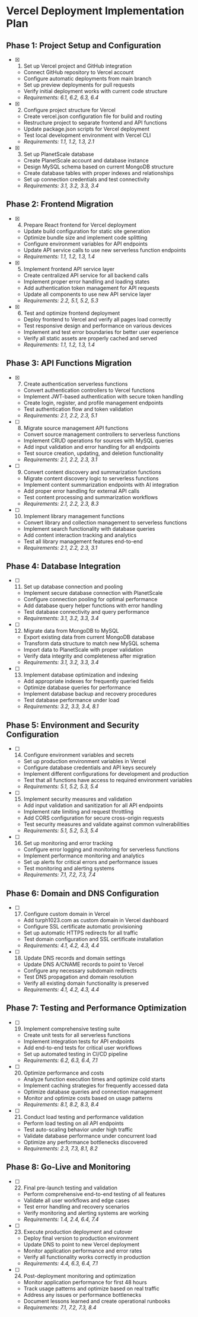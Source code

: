 # Vercel Deployment Implementation Plan

## Phase 1: Project Setup and Configuration

- [x] 1. Set up Vercel project and GitHub integration
  - Connect GitHub repository to Vercel account
  - Configure automatic deployments from main branch
  - Set up preview deployments for pull requests
  - Verify initial deployment works with current code structure
  - _Requirements: 6.1, 6.2, 6.3, 6.4_

- [x] 2. Configure project structure for Vercel
  - Create vercel.json configuration file for build and routing
  - Restructure project to separate frontend and API functions
  - Update package.json scripts for Vercel deployment
  - Test local development environment with Vercel CLI
  - _Requirements: 1.1, 1.2, 1.3, 2.1_

- [x] 3. Set up PlanetScale database
  - Create PlanetScale account and database instance
  - Design MySQL schema based on current MongoDB structure
  - Create database tables with proper indexes and relationships
  - Set up connection credentials and test connectivity
  - _Requirements: 3.1, 3.2, 3.3, 3.4_

## Phase 2: Frontend Migration

- [x] 4. Prepare React frontend for Vercel deployment
  - Update build configuration for static site generation
  - Optimize bundle size and implement code splitting
  - Configure environment variables for API endpoints
  - Update API service calls to use new serverless function endpoints
  - _Requirements: 1.1, 1.2, 1.3, 1.4_

- [x] 5. Implement frontend API service layer
  - Create centralized API service for all backend calls
  - Implement proper error handling and loading states
  - Add authentication token management for API requests
  - Update all components to use new API service layer
  - _Requirements: 2.2, 5.1, 5.2, 5.3_

- [x] 6. Test and optimize frontend deployment
  - Deploy frontend to Vercel and verify all pages load correctly
  - Test responsive design and performance on various devices
  - Implement and test error boundaries for better user experience
  - Verify all static assets are properly cached and served
  - _Requirements: 1.1, 1.2, 1.3, 1.4_

## Phase 3: API Functions Migration

- [x] 7. Create authentication serverless functions
  - Convert authentication controllers to Vercel functions
  - Implement JWT-based authentication with secure token handling
  - Create login, register, and profile management endpoints
  - Test authentication flow and token validation
  - _Requirements: 2.1, 2.2, 2.3, 5.1_

- [ ] 8. Migrate source management API functions
  - Convert source management controllers to serverless functions
  - Implement CRUD operations for sources with MySQL queries
  - Add input validation and error handling for all endpoints
  - Test source creation, updating, and deletion functionality
  - _Requirements: 2.1, 2.2, 2.3, 3.1_

- [ ] 9. Convert content discovery and summarization functions
  - Migrate content discovery logic to serverless functions
  - Implement content summarization endpoints with AI integration
  - Add proper error handling for external API calls
  - Test content processing and summarization workflows
  - _Requirements: 2.1, 2.2, 2.3, 8.3_

- [ ] 10. Implement library management functions
  - Convert library and collection management to serverless functions
  - Implement search functionality with database queries
  - Add content interaction tracking and analytics
  - Test all library management features end-to-end
  - _Requirements: 2.1, 2.2, 2.3, 3.1_

## Phase 4: Database Integration

- [ ] 11. Set up database connection and pooling
  - Implement secure database connection with PlanetScale
  - Configure connection pooling for optimal performance
  - Add database query helper functions with error handling
  - Test database connectivity and query performance
  - _Requirements: 3.1, 3.2, 3.3, 3.4_

- [ ] 12. Migrate data from MongoDB to MySQL
  - Export existing data from current MongoDB database
  - Transform data structure to match new MySQL schema
  - Import data to PlanetScale with proper validation
  - Verify data integrity and completeness after migration
  - _Requirements: 3.1, 3.2, 3.3, 3.4_

- [ ] 13. Implement database optimization and indexing
  - Add appropriate indexes for frequently queried fields
  - Optimize database queries for performance
  - Implement database backup and recovery procedures
  - Test database performance under load
  - _Requirements: 3.2, 3.3, 3.4, 8.1_

## Phase 5: Environment and Security Configuration

- [ ] 14. Configure environment variables and secrets
  - Set up production environment variables in Vercel
  - Configure database credentials and API keys securely
  - Implement different configurations for development and production
  - Test that all functions have access to required environment variables
  - _Requirements: 5.1, 5.2, 5.3, 5.4_

- [ ] 15. Implement security measures and validation
  - Add input validation and sanitization for all API endpoints
  - Implement rate limiting and request throttling
  - Add CORS configuration for secure cross-origin requests
  - Test security measures and validate against common vulnerabilities
  - _Requirements: 5.1, 5.2, 5.3, 5.4_

- [ ] 16. Set up monitoring and error tracking
  - Configure error logging and monitoring for serverless functions
  - Implement performance monitoring and analytics
  - Set up alerts for critical errors and performance issues
  - Test monitoring and alerting systems
  - _Requirements: 7.1, 7.2, 7.3, 7.4_

## Phase 6: Domain and DNS Configuration

- [ ] 17. Configure custom domain in Vercel
  - Add turph1023.com as custom domain in Vercel dashboard
  - Configure SSL certificate automatic provisioning
  - Set up automatic HTTPS redirects for all traffic
  - Test domain configuration and SSL certificate installation
  - _Requirements: 4.1, 4.2, 4.3, 4.4_

- [ ] 18. Update DNS records and domain settings
  - Update DNS A/CNAME records to point to Vercel
  - Configure any necessary subdomain redirects
  - Test DNS propagation and domain resolution
  - Verify all existing domain functionality is preserved
  - _Requirements: 4.1, 4.2, 4.3, 4.4_

## Phase 7: Testing and Performance Optimization

- [ ] 19. Implement comprehensive testing suite
  - Create unit tests for all serverless functions
  - Implement integration tests for API endpoints
  - Add end-to-end tests for critical user workflows
  - Set up automated testing in CI/CD pipeline
  - _Requirements: 6.2, 6.3, 6.4, 7.1_

- [ ] 20. Optimize performance and costs
  - Analyze function execution times and optimize cold starts
  - Implement caching strategies for frequently accessed data
  - Optimize database queries and connection management
  - Monitor and optimize costs based on usage patterns
  - _Requirements: 8.1, 8.2, 8.3, 8.4_

- [ ] 21. Conduct load testing and performance validation
  - Perform load testing on all API endpoints
  - Test auto-scaling behavior under high traffic
  - Validate database performance under concurrent load
  - Optimize any performance bottlenecks discovered
  - _Requirements: 2.3, 7.3, 8.1, 8.2_

## Phase 8: Go-Live and Monitoring

- [ ] 22. Final pre-launch testing and validation
  - Perform comprehensive end-to-end testing of all features
  - Validate all user workflows and edge cases
  - Test error handling and recovery scenarios
  - Verify monitoring and alerting systems are working
  - _Requirements: 1.4, 2.4, 6.4, 7.4_

- [ ] 23. Execute production deployment and cutover
  - Deploy final version to production environment
  - Update DNS to point to new Vercel deployment
  - Monitor application performance and error rates
  - Verify all functionality works correctly in production
  - _Requirements: 4.4, 6.3, 6.4, 7.1_

- [ ] 24. Post-deployment monitoring and optimization
  - Monitor application performance for first 48 hours
  - Track usage patterns and optimize based on real traffic
  - Address any issues or performance bottlenecks
  - Document lessons learned and create operational runbooks
  - _Requirements: 7.1, 7.2, 7.3, 8.4_